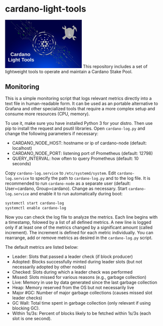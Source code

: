 # cardano-light-tools

<img src="image/logo.jpg" width="50%" height="50%" alt="Logo">
This repository includes a set of lightweight tools to operate and maintain a Cardano Stake Pool.

## Monitoring

This is a simple monitoring script that logs relevant metrics directly into a text file in human-readable form.
It can be used as an portable alternative to Grafana and other specialized tools that require a more complex setup and
consume more resources (CPU, memory).

To use it, make sure you have installed Python 3 for your distro. Then use pip to install the request and psutil libraries.
Open `cardano-log.py` and change the following parameters if necessary:

- CARDANO_NODE_HOST: hostname or ip of cardano-node (default: localhost)
- CARDANO_NODE_PORT: listening port of Prometheus (default: 12798)
- QUERY_INTERVAL: how often to query Prometheus (default: 10 seconds)

Copy `cardano-log.service` to `/etc/systemd/system`. Edit `cardano-log.service` to specify the path to `cardano-log.py` and to the 
log file. It is recommended to run `cardano-node` as a separate user (default: User=cardano, Group=cardano). Change as necessary.
Start `cardano-log.service` and enable it to run automatically during boot:

```
systemctl start cardano-log
systemctl enable cardano-log
```

Now you can check the log file to analyze the metrics. Each line begins with a timestamp, folowed by a list of all defined metrics.
A new line is logged only if at least one of the metrics changed by a significant amount (called increment). The increment
is defined for each metric individually. You can rearrange, add or remove metrics as desired in the `cardano-log.py` script.

The default metrics are listed below:

- Leader: Slots that passed a leader check (if block producer)
- Adopted: Blocks successfully minted during leader slots (but not necessarily adopted by other nodes)
- Checked: Slots during which a leader check was performed
- Missed: Slots missed for various reasons (e.g., garbage collection)
- Live: Memory in use by data generated since the last garbage collection
- Heap: Memory reserved from the OS but not necessarily live
- Major #GC: Number of major garbage collections (causes missed slot leader checks)
- GC Wall: Total time spent in garbage collection (only relevant if using blocking GC).
- Within 1s/3s: Percent of blocks likely to be fetched within 1s/3s (each slot is one second).
